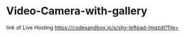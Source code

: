 # Video-Camera-with-gallery

link of Live Hosting
https://codesandbox.io/s/shy-leftpad-lmqzdt?file=
